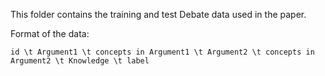 This folder contains the training and test Debate data used in the paper. 

Format of the data: 
```
id \t Argument1 \t concepts in Argument1 \t Argument2 \t concepts in Argument2 \t Knowledge \t label 
```

